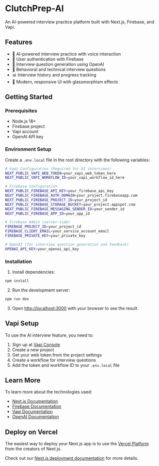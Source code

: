 # ClutchPrep-AI

An AI-powered interview practice platform built with Next.js, Firebase, and Vapi.

## Features

- 🤖 AI-powered interview practice with voice interaction
- 🔐 User authentication with Firebase
- 📝 Interview question generation using OpenAI
- 🎯 Behavioral and technical interview questions
- 📊 Interview history and progress tracking
- 🎨 Modern, responsive UI with glassmorphism effects

## Getting Started

### Prerequisites

- Node.js 18+ 
- Firebase project
- Vapi account
- OpenAI API key

### Environment Setup

Create a `.env.local` file in the root directory with the following variables:

```bash
# Vapi Configuration (Required for AI interviews)
NEXT_PUBLIC_VAPI_WEB_TOKEN=your_vapi_web_token_here
NEXT_PUBLIC_VAPI_WORKFLOW_ID=your_vapi_workflow_id_here

# Firebase Configuration
NEXT_PUBLIC_FIREBASE_API_KEY=your_firebase_api_key
NEXT_PUBLIC_FIREBASE_AUTH_DOMAIN=your_project.firebaseapp.com
NEXT_PUBLIC_FIREBASE_PROJECT_ID=your_project_id
NEXT_PUBLIC_FIREBASE_STORAGE_BUCKET=your_project.appspot.com
NEXT_PUBLIC_FIREBASE_MESSAGING_SENDER_ID=your_sender_id
NEXT_PUBLIC_FIREBASE_APP_ID=your_app_id

# Firebase Admin (server-side)
FIREBASE_PROJECT_ID=your_project_id
FIREBASE_CLIENT_EMAIL=your_service_account_email
FIREBASE_PRIVATE_KEY=your_private_key

# OpenAI (for interview question generation and feedback)
OPENAI_API_KEY=your_openai_api_key
```

### Installation

1. Install dependencies:
```bash
npm install
```

2. Run the development server:
```bash
npm run dev
```

3. Open [http://localhost:3000](http://localhost:3000) with your browser to see the result.

## Vapi Setup

To use the AI interview feature, you need to:

1. Sign up at [Vapi Console](https://console.vapi.ai/)
2. Create a new project
3. Get your web token from the project settings
4. Create a workflow for interview questions
5. Add the token and workflow ID to your `.env.local` file

## Learn More

To learn more about the technologies used:

- [Next.js Documentation](https://nextjs.org/docs)
- [Firebase Documentation](https://firebase.google.com/docs)
- [Vapi Documentation](https://docs.vapi.ai/)
- [OpenAI Documentation](https://platform.openai.com/docs)

## Deploy on Vercel

The easiest way to deploy your Next.js app is to use the [Vercel Platform](https://vercel.com/new?utm_medium=default-template&filter=next.js&utm_source=create-next-app&utm_campaign=create-next-app-readme) from the creators of Next.js.

Check out our [Next.js deployment documentation](https://nextjs.org/docs/app/building-your-application/deploying) for more details.
